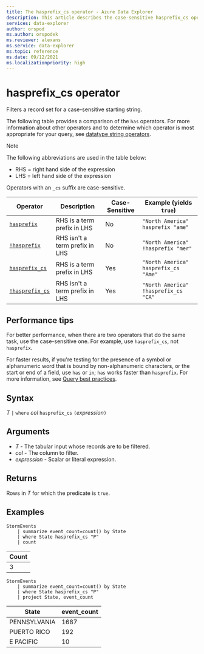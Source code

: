 ```yaml
---
title: The hasprefix_cs operator - Azure Data Explorer
description: This article describes the case-sensitive hasprefix_cs operator in Azure Data Explorer.
services: data-explorer
author: orspod
ms.author: orspodek
ms.reviewer: alexans
ms.service: data-explorer
ms.topic: reference
ms.date: 09/12/2021
ms.localizationpriority: high
---
```

# hasprefix_cs operator

Filters a record set for a case-sensitive starting string.

The following table provides a comparison of the `has` operators. For more information about other operators and to determine which operator is most appropriate for your query, see [datatype string operators](datatypes-string-operators.md).

> [!NOTE]
> The following abbreviations are used in the table below:
>
> * RHS = right hand side of the expression
> * LHS = left hand side of the expression
> 
> Operators with an `_cs` suffix are case-sensitive.

|Operator   |Description   |Case-Sensitive  |Example (yields `true`)  |
|-----------|--------------|----------------|-------------------------|
|[`hasprefix`](hasprefix-operator.md) |RHS is a term prefix in LHS |No |`"North America" hasprefix "ame"`|
|[`!hasprefix`](not-hasprefix-operator.md) |RHS isn't a term prefix in LHS |No |`"North America" !hasprefix "mer"`|
|[`hasprefix_cs`](hasprefix-cs-operator.md) |RHS is a term prefix in LHS |Yes |`"North America" hasprefix_cs "Ame"`|
|[`!hasprefix_cs`](not-hasprefix-cs-operator.md) |RHS isn't a term prefix in LHS |Yes |`"North America" !hasprefix_cs "CA"`|

## Performance tips

For better performance, when there are two operators that do the same task, use the case-sensitive one. For example, use `hasprefix_cs`, not `hasprefix`.

For faster results, if you're testing for the presence of a symbol or alphanumeric word that is bound by non-alphanumeric characters, or the start or end of a field, use `has` or `in`; `has` works faster than `hasprefix`.
For more information, see [Query best practices](best-practices.md).

## Syntax

*T* `|` `where` *col* `hasprefix_cs` `(`*expression*`)`

## Arguments

* *T* - The tabular input whose records are to be filtered.
* *col* - The column to filter.
* *expression* - Scalar or literal expression.

## Returns

Rows in *T* for which the predicate is `true`.

## Examples  

<!-- csl: https://help.kusto.windows.net/Samples -->
```kusto
StormEvents
    | summarize event_count=count() by State
    | where State hasprefix_cs "P"
    | count 
```

|Count|
|-----|
|3|

<!-- csl: https://help.kusto.windows.net/Samples -->
```kusto
StormEvents
    | summarize event_count=count() by State
    | where State hasprefix_cs "P"
    | project State, event_count
```

|State|event_count|
|-----|-----------|
|PENNSYLVANIA|1687|
|PUERTO RICO|192|
|E PACIFIC|10|